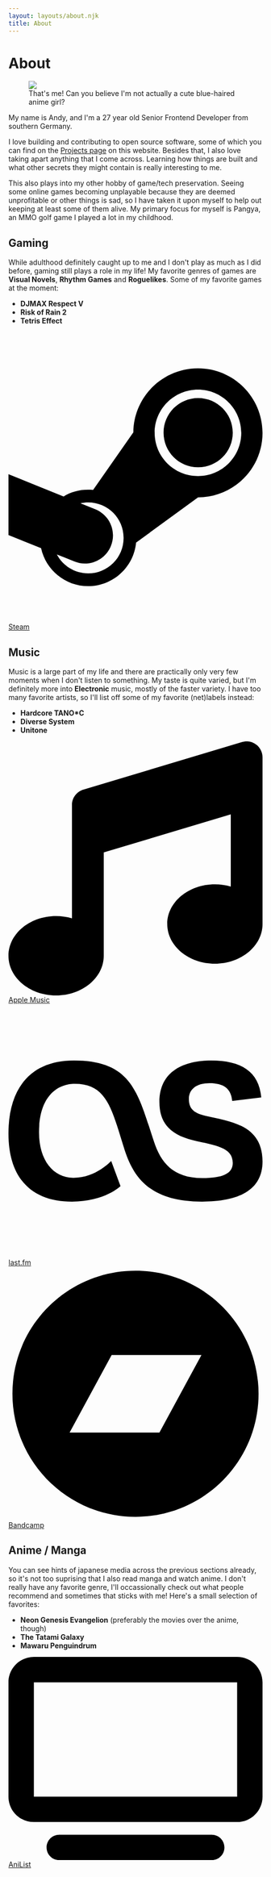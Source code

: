 ```yaml
---
layout: layouts/about.njk
title: About
---
```


# About

<div class="relative">
<div class="md:w-3/4 md:ms-2 md:-me-[25%] lg:-me-[50%] h-auto md:float-right md:card md:card--raised !p-2">
  <figure class="m-0">
    <img class="rounded-md" src="/assets/img/me.jpg"/>
    <figcaption class="italic">That's me! Can you believe I'm not actually a cute blue-haired anime girl?</figcaption>
  </figure>
</div>
<p>My name is Andy, and I'm a <span class="js-age">27</span> year old Senior Frontend Developer from southern Germany.</p>

<p>I love building and contributing to open source software, some of which you can find on the <a href="/projects">Projects page</a> on this website. Besides that, I also love taking apart anything that I come across. Learning how things are built and what other secrets they might contain is really interesting to me.</p>
</div>

This also plays into my other hobby of game/tech preservation. Seeing some
online games becoming unplayable because they are deemed unprofitable or other
things is sad, so I have taken it upon myself to help out keeping at least some
of them alive. My primary focus for myself is Pangya, an MMO golf game I played
a lot in my childhood.

## Gaming

While adulthood definitely caught up to me and I don't play as much as I did
before, gaming still plays a role in my life! My favorite genres of games are
**Visual Novels**, **Rhythm Games** and **Roguelikes**. Some of my favorite
games at the moment:

- **DJMAX Respect V**
- **Risk of Rain 2**
- **Tetris Effect**

<p>
  <a href="https://steamcommunity.com/id/pixeldesu" class="not-prose inline-block rounded-md shadow-lg font-bold px-2 py-0.5 transition-all hover:translate-y-0.5 focus:translate-y-0.5 bg-zinc-800 text-white">
    <svg class="inline fill-white h-[1.5rem] align-text-top w-auto me-1" xmlns="http://www.w3.org/2000/svg" viewBox="0 0 448 512"><path d="M395.5 177.5c0 33.8-27.5 61-61 61-33.8 0-61-27.3-61-61s27.3-61 61-61c33.5 0 61 27.2 61 61zm52.5 .2c0 63-51 113.8-113.7 113.8L225 371.3c-4 43-40.5 76.8-84.5 76.8-40.5 0-74.7-28.8-83-67L0 358V250.7L97.2 290c15.1-9.2 32.2-13.3 52-11.5l71-101.7c.5-62.3 51.5-112.8 114-112.8C397 64 448 115 448 177.7zM203 363c0-34.7-27.8-62.5-62.5-62.5-4.5 0-9 .5-13.5 1.5l26 10.5c25.5 10.2 38 39 27.7 64.5-10.2 25.5-39.2 38-64.7 27.5-10.2-4-20.5-8.3-30.7-12.2 10.5 19.7 31.2 33.2 55.2 33.2 34.7 0 62.5-27.8 62.5-62.5zm207.5-185.3c0-42-34.3-76.2-76.2-76.2-42.3 0-76.5 34.2-76.5 76.2 0 42.2 34.3 76.2 76.5 76.2 41.9 .1 76.2-33.9 76.2-76.2z"/></svg>
    Steam
  </a>
</p>

## Music

Music is a large part of my life and there are practically only very few moments
when I don't listen to something. My taste is quite varied, but I'm definitely
more into **Electronic** music, mostly of the faster variety. I have too many
favorite artists, so I'll list off some of my favorite (net)labels instead:

- **Hardcore TANO*C**
- **Diverse System**
- **Unitone**

<p>
  <a href="https://music.apple.com/profile/pixeldesu" class="not-prose inline-flex items-center rounded-md shadow-lg font-bold px-2 py-0.5 transition-all hocus:translate-y-0.5 bg-red-500 text-white">
    <svg class="inline-block fill-white h-[1.33rem] align-text-bottom w-auto me-1" xmlns="http://www.w3.org/2000/svg" viewBox="0 0 512 512"><path d="M499.1 6.3c8.1 6 12.9 15.6 12.9 25.7v72V368c0 44.2-43 80-96 80s-96-35.8-96-80s43-80 96-80c11.2 0 22 1.6 32 4.6V147L192 223.8V432c0 44.2-43 80-96 80s-96-35.8-96-80s43-80 96-80c11.2 0 22 1.6 32 4.6V200 128c0-14.1 9.3-26.6 22.8-30.7l320-96c9.7-2.9 20.2-1.1 28.3 5z"/></svg>
    <span>Apple Music</span>
  </a>

<a href="https://www.last.fm/user/pixelkatsu" class="not-prose inline-flex items-center rounded-md shadow-lg font-bold px-2 py-0.5 transition-all hocus:translate-y-0.5 bg-red-600 text-white">
    <svg class="inline-block fill-white h-[1.33rem] align-text-bottom w-auto me-2" xmlns="http://www.w3.org/2000/svg" viewBox="0 0 512 512"><path d="M225.8 367.1l-18.8-51s-30.5 34-76.2 34c-40.5 0-69.2-35.2-69.2-91.5 0-72.1 36.4-97.9 72.1-97.9 66.5 0 74.8 53.3 100.9 134.9 18.8 56.9 54 102.6 155.4 102.6 72.7 0 122-22.3 122-80.9 0-72.9-62.7-80.6-115-92.1-25.8-5.9-33.4-16.4-33.4-34 0-19.9 15.8-31.7 41.6-31.7 28.2 0 43.4 10.6 45.7 35.8l58.6-7c-4.7-52.8-41.1-74.5-100.9-74.5-52.8 0-104.4 19.9-104.4 83.9 0 39.9 19.4 65.1 68 76.8 44.9 10.6 79.8 13.8 79.8 45.7 0 21.7-21.1 30.5-61 30.5-59.2 0-83.9-31.1-97.9-73.9-32-96.8-43.6-163-161.3-163C45.7 113.8 0 168.3 0 261c0 89.1 45.7 137.2 127.9 137.2 66.2 0 97.9-31.1 97.9-31.1z"/></svg>
    <span>last.fm</span>
  </a>

<a href="https://bandcamp.com/pixeldesu" class="not-prose inline-flex items-center rounded-md shadow-lg font-bold px-2 py-0.5 transition-all hocus:translate-y-0.5 bg-cyan-500 text-white">
    <svg class="inline-block fill-white h-[1.33rem] align-text-bottom w-auto me-2" xmlns="http://www.w3.org/2000/svg" viewBox="0 0 512 512"><path d="M256 8C119 8 8 119 8 256S119 504 256 504 504 393 504 256 393 8 256 8zm48.2 326.1h-181L207.9 178h181z"/></svg>
    <span>Bandcamp</span>
  </a>
</p>

## Anime / Manga

You can see hints of japanese media across the previous sections already, so it's not too suprising that I also read manga and watch anime. I don't really have any favorite genre, I'll occassionally check out what people recommend and sometimes that sticks with me! Here's a small selection of favorites:

* **Neon Genesis Evangelion** (preferably the movies over the anime, though)
* **The Tatami Galaxy**
* **Mawaru Penguindrum**

<p>
  <a href="https://anilist.co/user/pixeldesu/" class="not-prose inline-flex items-center rounded-md shadow-lg font-bold px-2 py-0.5 transition-all hocus:translate-y-0.5 bg-sky-700 text-white">
    <svg class="inline-block fill-white h-[1.33rem] align-text-bottom w-auto me-2" xmlns="http://www.w3.org/2000/svg" viewBox="0 0 640 512"><path d="M64 64V352H576V64H64zM0 64C0 28.7 28.7 0 64 0H576c35.3 0 64 28.7 64 64V352c0 35.3-28.7 64-64 64H64c-35.3 0-64-28.7-64-64V64zM128 448H512c17.7 0 32 14.3 32 32s-14.3 32-32 32H128c-17.7 0-32-14.3-32-32s14.3-32 32-32z"/></svg>
    <span>AniList</span>
  </a>
</p>